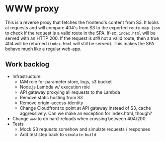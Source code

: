 # WWW proxy

This is a reverse proxy that fetches the frontend's content from S3. It looks at requests and will compare 404's from S3 to the exported `route-map.json` to check if the request is a valid route in the SPA. If-so, `index.html` will be served with an HTTP 200. If the request is _still_ not a valid route, then a true 404 will be returned (`index.html` will still be served). This makes the SPA behave much like a regular web-app.

## Work backlog

  - Infrastructure
    - IAM role for parameter store, logs, s3 bucket
    - Node.js Lambda w/ execution role
    - API gateway proxying all requests to the Lambda
    - Remove static hosting from S3
    - Remove origin-access-identity
    - Change Cloudfront to point at API gateway instead of S3, cache aggressively. Can we make an exception for index.html, though?
  - Change `www` to do hard-reloads when crossing between 404/200
  - Tests
    - Mock S3 requests somehow and simulate requests / responses
    - Add test step back to `simulate-build`

